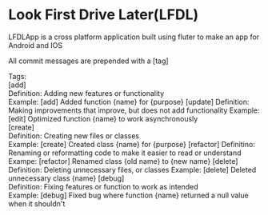 # Look First Drive Later(LFDL)

LFDLApp is a cross platform application built using fluter to make an app for Android and IOS

All commit messages are prepended with a \[tag] 

Tags:  
\[add]  
  Definition: Adding new features or functionality  
  Example: [add] Added function {name} for {purpose}
\[update]
  Definition: Making improvements that improve, but does not add functionality 
  Example: [edit] Optimized function {name} to work asynchronously  
\[create]  
  Definition: Creating new files or classes  
  Example: \[create] Created class {name} for {purpose}
\[refactor]
  Definitino: Renaming or reformatting code to make it easier to read or understand
  Exampe: \[refactor] Renamed class {old name} to {new name}
\[delete]
  Definition: Deleting unnecessary files, or classes
  Example: \[delete] Deleted unnecessary class {name}
\[debug]  
  Definition: Fixing features or function to work as intended    
  Example: \[debug] Fixed bug where function {name} returned a null value when it shouldn't  

